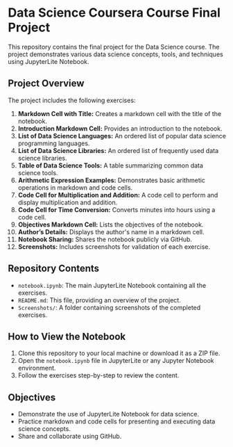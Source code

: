 # Data Science Coursera Course Final Project

This repository contains the final project for the Data Science course. The project demonstrates various data science concepts, tools, and techniques using JupyterLite Notebook.

## Project Overview
The project includes the following exercises:

1. **Markdown Cell with Title:** Creates a markdown cell with the title of the notebook.
2. **Introduction Markdown Cell:** Provides an introduction to the notebook.
3. **List of Data Science Languages:** An ordered list of popular data science programming languages.
4. **List of Data Science Libraries:** An ordered list of frequently used data science libraries.
5. **Table of Data Science Tools:** A table summarizing common data science tools.
6. **Arithmetic Expression Examples:** Demonstrates basic arithmetic operations in markdown and code cells.
7. **Code Cell for Multiplication and Addition:** A code cell to perform and display multiplication and addition.
8. **Code Cell for Time Conversion:** Converts minutes into hours using a code cell.
9. **Objectives Markdown Cell:** Lists the objectives of the notebook.
10. **Author’s Details:** Displays the author's name in a markdown cell.
11. **Notebook Sharing:** Shares the notebook publicly via GitHub.
12. **Screenshots:** Includes screenshots for validation of each exercise.

## Repository Contents

- `notebook.ipynb`: The main JupyterLite Notebook containing all the exercises.
- `README.md`: This file, providing an overview of the project.
- `Screenshots/`: A folder containing screenshots of the completed exercises.

## How to View the Notebook

1. Clone this repository to your local machine or download it as a ZIP file.
2. Open the `notebook.ipynb` file in JupyterLite or any Jupyter Notebook environment.
3. Follow the exercises step-by-step to review the content.

## Objectives

- Demonstrate the use of JupyterLite Notebook for data science.
- Practice markdown and code cells for presenting and executing data science concepts.
- Share and collaborate using GitHub.
